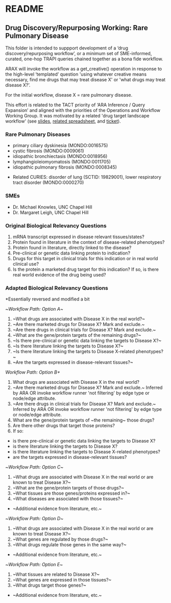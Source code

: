 # README

## Drug Discovery/Repurposing Working: Rare Pulmonary Disease

This folder is intended to suppport development of a ‘drug discovery/repurposing workflow’, or a minimum set of SME-informed, curated, one-hop TRAPI queries chained together as a bona fide workflow.

ARAX will invoke the workflow as a get_creative() operation in response to the high-level ‘templated’ question 'using whatever creative means necessary, find me drugs that may treat disease X' or 'what drugs may treat disease X?’.

For the initial workflow, disease X = rare pulmonary disease.

This effort is related to the TACT priority of ‘ARA Inference / Query Expansion’ and aligned with the priorities of the Operations and Workflow Working Group. It was motivated by a related 'drug target landscape workflow' (see [slides](https://docs.google.com/presentation/d/1I4Ip7BVOhMl5Qt9HFvPnUwXObrNwZnSyp1Ax8pPsXss/edit?usp=sharing), [related spreadsheet](https://docs.google.com/spreadsheets/d/1gpsO6svuLy7AghWwsfwZLbmdJtIc3Kc290F_-dDrdzQ/edit?usp=sharing), and [ticket](https://github.com/NCATSTranslator/Clinical-Data-Committee-Tracking-Voting/issues/9)).

### Rare Pulmonary Diseases

- primary ciliary dyskinesia (MONDO:0016575)
- cystic fibrosis (MONDO:0009061)
- idiopathic bronchiectasis (MONDO:0018956)
- lymphangioleiomyomatosis (MONDO:0011705)
- idiopathic pulmonary fibrosis (MONDO:0008345)

* Related CURIES: disorder of lung (SCTID: 19829001), lower respiratory tract disorder (MONDO:0000270)

### SMEs

- Dr. Michael Knowles, UNC Chapel Hill
- Dr. Margaret Leigh, UNC Chapel Hill

### Original Biological Relevancy Questions

1. mRNA transcript expressed in disease relevant tissues/states?
2. Protein found in literature in the context of disease-related phenotypes?
3. Protein found in literature, directly linked to the disease?
4. Pre-clinical or genetic data linking protein to indication?
5. Drugs for this target in clinical trials for this indication or in real world clinical use?
6. Is the protein a marketed drug target for this indication? If so, is there real world evidence of the drug being used?

### Adapted Biological Relevancy Questions

*Essentially reversed and modified a bit

~*Workflow Path: Option A*~

1. ~What drugs are associated with Disease X in the real world?~
2. ~Are there marketed drugs for Disease X? Mark and exclude.~
3. ~Are there drugs in clinical trials for Disease X? Mark and exclude.~
4. ~What are the gene/protein targets of the remaining drugs?~
6. ~Is there pre-clinical or genetic data linking the targets to Disease X?~
7. ~Is there literature linking the targets to Disease X?~
8. ~Is there literature linking the targets to Disease X-related phenotypes?~
9. ~Are the targets expressed in disease-relevant tissues?~

*Workflow Path: Option B+*

1. What drugs are associated with Disease X in the real world?
2. ~Are there marketed drugs for Disease X? Mark and exclude.~ Inferred by ARA OR invoke workflow runner 'not filtering' by edge type or node/edge attribute.
3. ~Are there drugs in clinical trials for Disease X? Mark and exclude.~ Inferred by ARA OR invoke workflow runner 'not filtering' by edge type or node/edge attribute.
4. What are the gene/protein targets of ~the remaining~ those drugs?
5. Are there other drugs that target those proteins?
6. If so:
- is there pre-clinical or genetic data linking the targets to Disease X?
- is there literature linking the targets to Disease X?
- is there literature linking the targets to Disease X-related phenotypes?
- are the targets expressed in disease-relevant tissues?

~*Workflow Path: Option C*~

1. ~What drugs are associated with Disease X in the real world or are known to treat Disease X?~
2. ~What are the gene/protein targets of those drugs?~
3. ~What tissues are those genes/proteins expressed in?~
4. ~What diseases are associated with those tissues?~
- ~Additional evidence from literature, etc.~

~*Workflow Path: Option D*~

1. ~What drugs are associated with Disease X in the real world or are known to treat Disease X?~
2. ~What genes are regulated by those drugs?~
3. ~What drugs regulate those genes in the same way?~
- ~Additional evidence from literature, etc.~

~*Workflow Path: Option E*~

1. ~What tissues are related to Disease X?~
2. ~What genes are expressed in those tissues?~
3. ~What drugs target those genes?~
- ~Additional evidence from literature, etc.~

